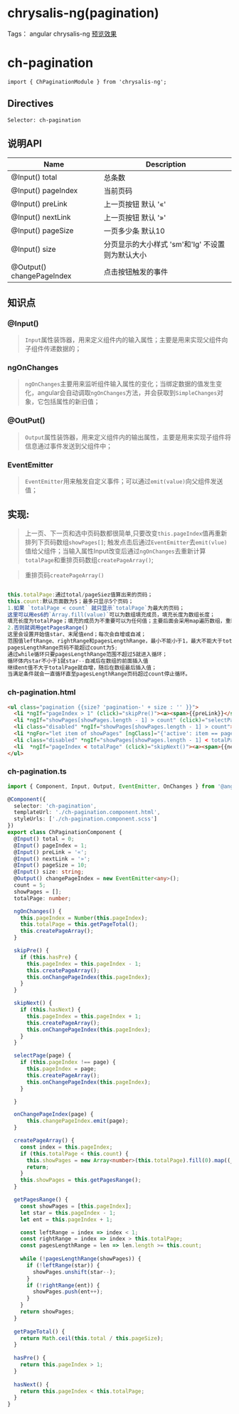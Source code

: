 # chrysalis-ng(pagination) 
Tags： angular chrysalis-ng
[预览效果][1]

# ch-pagination
`import { ChPaginationModule } from 'chrysalis-ng';`
## Directives
`Selector: ch-pagination`
## 说明API
| Name | Description |
| ------ | ------ |
| @Input() total | 总条数 |
| @Input() pageIndex | 当前页码 |
| @Input() preLink | 上一页按钮 默认 '«' |
| @Input() nextLink | 上一页按钮 默认 '»' |
| @Input() pageSize | 一页多少条 默认10 |
| @Input() size | 分页显示的大小样式 'sm'和'lg' 不设置则为默认大小 |
| @Output() changePageIndex | 点击按钮触发的事件 |

## 知识点
### @Input()
>`Input`属性装饰器，用来定义组件内的输入属性；主要是用来实现父组件向子组件传递数据的；

### ngOnChanges
> `ngOnChanges`主要用来监听组件输入属性的变化；当绑定数据的值发生变化，angular会自动调取`ngOnChanges`方法，并会获取到`SimpleChanges`对象，它包括属性的新旧值；

### @OutPut() 
> `Output`属性装饰器，用来定义组件内的输出属性，主要是用来实现子组件将信息通过事件发送到父组件中；

### EventEmitter 
> `EventEmitter`用来触发自定义事件；可以通过`emit(value)`向父组件发送值；
 
## 实现:

> 上一页、下一页和选中页码数都很简单,只要改变`this.pageIndex`值再重新排列下页码数组`showPages[]`;
>触发点击后通过`EventEmitter`去`emit(vlue)`值给父组件；当输入属性Input改变后通过`ngOnChanges`去重新计算`totalPage`和重排页码数组`createPageArray()`;

> 重排页码`createPageArray()`

```typescript 

this.totalPage:通过total/pageSiez值算出来的页码；
this.count:默认页面数为5；最多只显示5个页码；
1.如果 `totalPage < count` 就只显示`totalPage`为最大的页码；
这里可以用es6的`Array.fill(value)`可以为数组填充成员，填充长度为数组长度；
填充长度为totalPage；填充的成员为不重要可以为任何值；主要后面会采用map遍历数组，重新赋值，从1开始直至map结束；
2.否则就调用getPagesRange()
这里会设置开始值star、末尾值end；每次会自增或自减；
范围值leftRange、rightRange和pagesLengthRange，最小不能小于1，最大不能大于totalPage值；
pagesLengthRange页码不能超过count为5;
通过while循环只要pagesLengthRange范围不超过5就进入循环；
循环体内star不小于1就star--自减后在数组的前面插入值
继续ent值不大于totalPage就自增，随后在数组最后插入值；
当满足条件就会一直循环直至pagesLengthRange页码超过count停止循环。
```




### ch-pagination.html
```html
<ul class="pagination {{size? 'pagination-' + size : '' }}">
  <li *ngIf="pageIndex > 1" (click)="skipPre()"><a><span>{{preLink}}</span></a></li>
  <li *ngIf="showPages[showPages.length - 1] > count" (click)="selectPage(1)"><a>1</a></li>
  <li class="disabled" *ngIf="showPages[showPages.length - 1] > count"><a>...</a></li>
  <li *ngFor="let item of showPages" [ngClass]="{'active': item == pageIndex}" (click)="selectPage(item)"><a >{{item}}</a></li>
  <li class="disabled" *ngIf="showPages[showPages.length - 1] < totalPage"><a>...</a></li>
  <li  *ngIf="pageIndex < totalPage" (click)="skipNext()"><a><span>{{nextLink}}</span></a></li>
</ul>
```

### ch-pagination.ts
```typescript
import { Component, Input, Output, EventEmitter, OnChanges } from '@angular/core';

@Component({
  selector: 'ch-pagination',
  templateUrl: './ch-pagination.component.html',
  styleUrls: ['./ch-pagination.component.scss']
})
export class ChPaginationComponent {
  @Input() total = 0;
  @Input() pageIndex = 1;
  @Input() preLink = '«';
  @Input() nextLink = '»';
  @Input() pageSize = 10;
  @Input() size: string;
  @Output() changePageIndex = new EventEmitter<any>();
  count = 5;
  showPages = [];
  totalPage: number;

  ngOnChanges() {
    this.pageIndex = Number(this.pageIndex);
    this.totalPage = this.getPageTotal();
    this.createPageArray();
  }

  skipPre() {
    if (this.hasPre) {
      this.pageIndex = this.pageIndex - 1;
      this.createPageArray();
      this.onChangePageIndex(this.pageIndex);
    }
  }

  skipNext() {
    if (this.hasNext) {
      this.pageIndex = this.pageIndex + 1;
      this.createPageArray();
      this.onChangePageIndex(this.pageIndex);
    }
  }

  selectPage(page) {
    if (this.pageIndex !== page) {
      this.pageIndex = page;
      this.createPageArray();
      this.onChangePageIndex(this.pageIndex);
    }

  }

  onChangePageIndex(page) {
      this.changePageIndex.emit(page);
  }

  createPageArray() {
    const index = this.pageIndex;
    if (this.totalPage < this.count) {
      this.showPages = new Array<number>(this.totalPage).fill(0).map((_a, i) => i + 1);
      return;
    }
    this.showPages = this.getPagesRange();
  }

  getPagesRange() {
    const showPages = [this.pageIndex];
    let star = this.pageIndex - 1;
    let ent = this.pageIndex + 1;

    const leftRange = index => index < 1;
    const rightRange = index => index > this.totalPage;
    const pagesLengthRange = len => len.length >= this.count;
    
    while (!pagesLengthRange(showPages)) {
      if (!leftRange(star)) {
        showPages.unshift(star--);
      }
      if (!rightRange(ent)) {
        showPages.push(ent++);
      }
    }
    return showPages;
  }
  
  getPageTotal() {
    return Math.ceil(this.total / this.pageSize);
  }
  
  hasPre() {
    return this.pageIndex > 1;
  }
  
  hasNext() {
    return this.pageIndex < this.totalPage;
  }
}
```


[1]: https://zchanges.github.io/chrysalis-ng/#/component/Pagination



